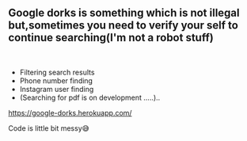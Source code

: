 ## Google dorks is something which is not illegal but,sometimes you need to verify your self to continue searching(I'm not a robot stuff)
<br>

* Filtering search results
* Phone number finding
* Instagram user finding
* (Searching for pdf is on development .....)..

https://google-dorks.herokuapp.com/



Code is little  bit messy😅

